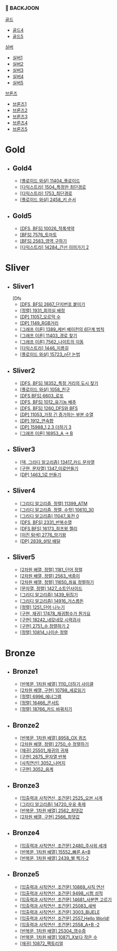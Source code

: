 ### 📌 BACKJOON

[골드](#gold)
- [골드4](#gold4)
- [골드5](#gold5)

[실버](#sliver)
- [실버1](#sliver1)
- [실버2](#sliver2)
- [실버3](#sliver3)
- [실버4](#sliver4)
- [실버5](#sliver5)

[브론즈](#bronze)
- [브론즈1](#bronze1)
- [브론즈2](#bronze2)
- [브론즈3](#bronze3)
- [브론즈4](#bronze4)
- [브론즈5](#bronze5)

# Gold 
* ## Gold4
    * [[플로이드 와샬] 11404_플로이드](https://github.com/Mins00oo/PythonStudy_CT/blob/main/BACKJOON/Python/G4/%ED%94%8C%EB%A1%9C%EC%9D%B4%EB%93%9C.py)
    * [[다익스트라] 1504_특정한 최단경로](https://github.com/Mins00oo/PythonStudy_CT/blob/main/BACKJOON/Python/G4/G4_1504_%ED%8A%B9%EC%A0%95%ED%95%9C%20%EC%B5%9C%EB%8B%A8%20%EA%B2%BD%EB%A1%9C.py)
    * [[다익스트라] 1753_최단경로](https://github.com/Mins00oo/PythonStudy_CT/blob/main/BACKJOON/Python/G4/G4_1753_%EC%B5%9C%EB%8B%A8%EA%B2%BD%EB%A1%9C.py)
    * [[플로이드 와샬] 2458_키 순서](https://github.com/Mins00oo/PythonStudy_CT/blob/main/BACKJOON/Python/G4/G4_2458_%ED%82%A4%20%EC%88%9C%EC%84%9C.py)
* ## Gold5
    * [[DFS, BFS] 10026_적록색약](https://github.com/Mins00oo/PythonStudy_CT/blob/main/BACKJOON/Python/G5/G5_10026_%EC%A0%81%EB%A1%9D%EC%83%89%EC%95%BD.py)
    * [[BFS] 7576_토마토](https://github.com/Mins00oo/PythonStudy_CT/blob/main/BACKJOON/Python/G5/G5_7576_%ED%86%A0%EB%A7%88%ED%86%A0.py)
    * [[BFS] 2583_영역 구하기](https://github.com/Mins00oo/PythonStudy_CT/blob/main/BACKJOON/Python/S1/S1_2583_%EC%98%81%EC%97%AD%20%EA%B5%AC%ED%95%98%EA%B8%B0.py)
    * [[다익스트라] 14284_간선 이어가기 2](https://github.com/Mins00oo/PythonStudy_CT/blob/main/BACKJOON/Python/G5/G5_14284_%EA%B0%84%EC%84%A0%20%EC%9D%B4%EC%96%B4%EA%B0%80%EA%B8%B0%202.py)

# Sliver
 * ## Sliver1
    [Dfs
   * [[DFS, BFS] 2667_단지번호 붙이기](https://github.com/Mins00oo/PythonStudy_CT/blob/main/BACKJOON/Python/S1/S1_2667_%EB%8B%A8%EC%A7%80%EB%B2%88%ED%98%B8%20%EB%B6%99%EC%9D%B4%EA%B8%B0.py)
   * [[정렬] 1931_회의실 배정](https://github.com/Mins00oo/PythonStudy_CT/blob/main/BACKJOON/Python/S1/S1_1931_%ED%9A%8C%EC%9D%98%EC%8B%A4%20%EB%B0%B0%EC%A0%95.py)
   * [[DP] 11057_오르막 수](https://github.com/Mins00oo/PythonStudy_CT/blob/main/BACKJOON/Python/S1/S1_11057_%EC%98%A4%EB%A5%B4%EB%A7%89%20%EC%88%98.py)
   * [[DP] 1149_RGB거리](https://github.com/Mins00oo/PythonStudy_CT/blob/main/BACKJOON/Python/S1/S1_1149_RGB%20%EA%B1%B0%EB%A6%AC.py)
   * [[그래프 이론] 1389_케빈 베이컨의 6단계 법칙](https://github.com/Mins00oo/PythonStudy_CT/blob/main/BACKJOON/Python/S1/S1_1389_%EC%BC%80%EB%B9%88%20%EB%B2%A0%EC%9D%B4%EC%BB%A8%206%EB%8B%A8%EA%B3%84%20%EB%B2%95%EC%B9%99.py)
   * [[그래프 이론] 11403_경로 찾기](https://github.com/Mins00oo/PythonStudy_CT/blob/main/BACKJOON/Python/S1/S1_11403_%EA%B2%BD%EB%A1%9C%20%EC%B0%BE%EA%B8%B0.py)
   * [[그래프 이론] 7562_나이트의 이동](https://github.com/Mins00oo/PythonStudy_CT/blob/main/BACKJOON/Python/S1/S1_7562_%EB%82%98%EC%9D%B4%ED%8A%B8%EC%9D%98%20%EC%9D%B4%EB%8F%99.py)
   * [[다익스트라] 1446_지름길](https://github.com/Mins00oo/PythonStudy_CT/blob/main/BACKJOON/Python/S1/S1_1446_%EC%A7%80%EB%A6%84%EA%B8%B8.py)
   * [[플로이드 와샬] 15723_n단 논법](https://github.com/Mins00oo/PythonStudy_CT/blob/main/BACKJOON/Python/S1/n%EB%8B%A8%20%EB%85%BC%EB%B2%95.py)
 * ## Sliver2
   * [[DFS, BFS] 18352_특정 거리의 도시 찾기](https://github.com/Mins00oo/PythonStudy_CT/blob/main/BACKJOON/Python/S2/S2_18352_%ED%8A%B9%EC%A0%95%20%EA%B1%B0%EB%A6%AC%EC%9D%98%20%EB%8F%84%EC%8B%9C%EC%B0%BE%EA%B8%B0.py)
   * [[플로이드 와샬] 1058_친구](https://github.com/Mins00oo/PythonStudy_CT/blob/main/BACKJOON/Python/S2/S2_1058_%EC%B9%9C%EA%B5%AC.py)
   * [[DFS,BFS] 6603_로또](https://github.com/Mins00oo/PythonStudy_CT/blob/main/BACKJOON/Python/S2/S2_6603_%EB%A1%9C%EB%98%90.py)
   * [[DFS, BFS] 1012_유기농 배추](https://github.com/Mins00oo/PythonStudy_CT/blob/main/BACKJOON/Python/S2/S2_1012_%EC%9C%A0%EA%B8%B0%EB%86%8D%20%EB%B0%B0%EC%B6%94.py)
   * [[DFS, BFS] 1260_DFS와 BFS](https://github.com/Mins00oo/PythonStudy_CT/blob/main/BACKJOON/Python/S2/S2_1260_DFS%EC%99%80%20BFS.py)
   * [[DP] 11053_가장 긴 증가하는 부분 수열](https://github.com/Mins00oo/PythonStudy_CT/blob/main/BACKJOON/Python/S2/S2_11053_%EA%B0%80%EC%9E%A5%20%EA%B8%B4%20%EC%A6%9D%EA%B0%80%ED%95%98%EB%8A%94%20%EB%B6%80%EB%B6%84%20%EC%88%98%EC%97%B4.py)
   * [[DP] 1912_연속합](https://github.com/Mins00oo/PythonStudy_CT/blob/main/BACKJOON/Python/S2/S2_1912_%EC%97%B0%EC%86%8D%ED%95%A9.py)
   * [[DP] 15988_1,2,3 더하기 3](https://github.com/Mins00oo/PythonStudy_CT/blob/main/BACKJOON/Python/S2/S2_15988_1%2C2%2C3%20%EB%8D%94%ED%95%98%EA%B8%B0%203.py)
   * [[그래프 이론] 16953_A -> B](https://github.com/Mins00oo/PythonStudy_CT/blob/main/BACKJOON/Python/S2/S2_16953_A-B.py)
 * ## Sliver3
   * [[덱, 그리디 알고리즘] 13417_카드 문자열](https://github.com/Mins00oo/PythonStudy_CT/blob/main/BACKJOON/Python/S3/S3_13417_%EC%B9%B4%EB%93%9C%20%EB%AC%B8%EC%9E%90%EC%97%B4.py)
   * [[구현, 문자열] 1347_미로만들기](https://github.com/Mins00oo/PythonStudy_CT/blob/main/BACKJOON/Python/S3/S3_1347_%EB%AF%B8%EB%A1%9C%20%EB%A7%8C%EB%93%A4%EA%B8%B0.py)
   * [[DP] 1463_1로 만들기](https://github.com/Mins00oo/PythonStudy_CT/blob/main/BACKJOON/Python/S3/S3_1463_1%EB%A1%9C%20%EB%A7%8C%EB%93%A4%EA%B8%B0.py)
 * ## Sliver4
   * [[그리디 알고리즘, 정렬] 11399_ATM](https://github.com/Mins00oo/PythonStudy_CT/blob/main/BACKJOON/Python/S4/S4_11399_ATM.py)
   * [[그리디 알고리즘, 정렬, 수학] 10610_30](https://github.com/Mins00oo/PythonStudy_CT/blob/main/BACKJOON/Python/S4/S4_10610_30.py)
   * [[그리디 알고리즘] 11047_동전 0](https://github.com/Mins00oo/PythonStudy_CT/blob/main/BACKJOON/Python/S4/S4_11047_%EB%8F%99%EC%A0%84%200.py)
   * [[DFS, BFS] 2331_반복수열](https://github.com/Mins00oo/PythonStudy_CT/blob/main/BACKJOON/Python/S4/S4_2331_%EB%B0%98%EB%B3%B5%EC%88%98%EC%97%B4.py)
   * [[DFS,BFS] 16173_점프왕 젤리](https://github.com/Mins00oo/PythonStudy_CT/blob/main/BACKJOON/Python/S4/S4_16173_%EC%A0%90%ED%94%84%EC%99%95%20%EC%A0%A4%EB%A6%AC.py)
   * [[이진 탐색] 2776_암기왕](https://github.com/Mins00oo/PythonStudy_CT/blob/main/BACKJOON/Python/S4/S4_2776_%EC%95%94%EA%B8%B0%EC%99%95.py)
   * [[DP] 2839_설탕 배달](https://github.com/Mins00oo/PythonStudy_CT/blob/main/BACKJOON/Python/S4/S4_2839_%EC%84%A4%ED%83%95%20%EB%B0%B0%EB%8B%AC.py)
 * ## Sliver5
   * [[2차원 배열, 정렬] 1181_단어 정렬](https://github.com/Mins00oo/PythonStudy_CT/blob/main/BACKJOON/Python/S5/S5_1181_%EB%8B%A8%EC%96%B4%20%EC%A0%95%EB%A0%AC.py)
   * [[2차원 배열, 정렬] 2563_색종이](https://github.com/Mins00oo/PythonStudy_CT/blob/main/BACKJOON/Python/S5/S5_2563_%EC%83%89%EC%A2%85%EC%9D%B4.py)
   * [[2차원 배열, 정렬] 11650_좌표 정렬하기](https://github.com/Mins00oo/PythonStudy_CT/blob/main/BACKJOON/Python/S5/S5_11650_%EC%A2%8C%ED%91%9C%20%EC%A0%95%EB%A0%AC%ED%95%98%EA%B8%B0.py)
   * [[문자열, 정렬] 1427_소트인사이드](https://github.com/Mins00oo/PythonStudy_CT/blob/main/BACKJOON/Python/S5/S5_1427_%EC%86%8C%ED%8A%B8%EC%9D%B8%EC%82%AC%EC%9D%B4%EB%93%9C.py)
   * [[그리디 알고리즘] 1439_뒤집기](https://github.com/Mins00oo/PythonStudy_CT/blob/main/BACKJOON/Python/S5/S5_1439_%EB%92%A4%EC%A7%91%EA%B8%B0.py)
   * [[그리디 알고리즘] 14916_거스름돈](https://github.com/Mins00oo/PythonStudy_CT/blob/main/BACKJOON/Python/S5/S5_14916_%EA%B1%B0%EC%8A%A4%EB%A6%84%EB%8F%88.py)
   * [[정렬] 1251_단어 나누기](https://github.com/Mins00oo/PythonStudy_CT/blob/main/BACKJOON/Python/S5/S5_1251_%EB%8B%A8%EC%96%B4%20%EB%82%98%EB%88%84%EA%B8%B0.py)
   * [[구현, 재귀] 17478_재귀함수가 뭔가요](https://github.com/Mins00oo/PythonStudy_CT/blob/main/BACKJOON/Python/S5/S5_17478_%EC%9E%AC%EA%B7%80%ED%95%A8%EC%88%98%EA%B0%80%20%EB%AD%94%EA%B0%80%EC%9A%94.py)
   * [[구현] 18242_네모네모 시력검사](https://github.com/Mins00oo/PythonStudy_CT/blob/main/BACKJOON/Python/S5/S5_18242_%EB%84%A4%EB%AA%A8%EB%84%A4%EB%AA%A8%20%EC%8B%9C%EB%A0%A5%EA%B2%80%EC%82%AC.py)
   * [[구현] 2751_수 정렬하기 2](https://github.com/Mins00oo/PythonStudy_CT/blob/main/BACKJOON/Python/S5/S5_2751_%EC%88%98%20%EC%A0%95%EB%A0%AC%ED%95%98%EA%B8%B0%202.py)
   * [[정렬] 10814_나이순 정렬](https://github.com/Mins00oo/PythonStudy_CT/blob/main/BACKJOON/Python/S5/S5_10814_%EB%82%98%EC%9D%B4%EC%88%9C%20%EC%A0%95%EB%A0%AC.py)

# Bronze
 * ## Bronze1
   * [[반복문, 1차원 배열] 1110_더하기 사이클](https://github.com/Mins00oo/PythonStudy_CT/blob/main/BACKJOON/Python/B1/B1_1110_%EB%8D%94%ED%95%98%EA%B8%B0%20%EC%82%AC%EC%9D%B4%ED%81%B4.py)
   * [[2차원 배열, 구현] 10798_세로읽기](https://github.com/Mins00oo/PythonStudy_CT/blob/main/BACKJOON/Python/B1/B1_10798_%EC%84%B8%EB%A1%9C%EC%9D%BD%EA%B8%B0.py)
   * [[정렬] 6996_에너그램](https://github.com/Mins00oo/PythonStudy_CT/blob/main/BACKJOON/Python/B1/B1_6996_%EC%97%90%EB%84%88%EA%B7%B8%EB%9E%A8.py)
   * [[정렬] 16466_콘서트](https://github.com/Mins00oo/PythonStudy_CT/blob/main/BACKJOON/Python/B1/B1_16466_%EC%BD%98%EC%84%9C%ED%8A%B8.py)
   * [[정렬] 18766_카드 바꿔치기](https://github.com/Mins00oo/PythonStudy_CT/blob/main/BACKJOON/Python/B1/B1_18766_%EC%B9%B4%EB%93%9C%20%EB%B0%94%EA%BF%94%EC%B9%98%EA%B8%B0.py)
 * ## Bronze2
   * [[반복문, 1차원 배열] 8958_OX 퀴즈](https://github.com/Mins00oo/PythonStudy_CT/blob/main/BACKJOON/Python/B2/B2_8958_OX%ED%80%B4%EC%A6%88.py)
   * [[2차원 배열, 정렬] 2750_수 정렬하기](https://github.com/Mins00oo/PythonStudy_CT/blob/main/BACKJOON/Python/B2/B2_2750_%EC%88%98%20%EC%A0%95%EB%A0%AC%ED%95%98%EA%B8%B0.py)
   * [[재귀] 25501_재귀의 귀재](https://github.com/Mins00oo/PythonStudy_CT/blob/main/BACKJOON/Python/B2/B2_25501_%EC%9E%AC%EA%B7%80%EC%9D%98%20%EA%B7%80%EC%9E%AC.py)
   * [[구현] 2675_문자열 반복](https://github.com/Mins00oo/PythonStudy_CT/blob/main/BACKJOON/Python/B2/B2_2675_%EB%AC%B8%EC%9E%90%EC%97%B4%20%EB%B0%98%EB%B3%B5.py)
   * [[사칙연산] 3052_나머지](https://github.com/Mins00oo/PythonStudy_CT/blob/main/BACKJOON/Python/B2/B2_3052_%EB%82%98%EB%A8%B8%EC%A7%80.py)
   * [[구현] 3052_음계](https://github.com/Mins00oo/PythonStudy_CT/blob/main/BACKJOON/Python/B2/B2_2920_%EC%9D%8C%EA%B3%84.py)
 * ## Bronze3
   * [[입출력과 사칙연산, 조건문] 2525_오븐 시계](https://github.com/Mins00oo/PythonStudy_CT/blob/main/BACKJOON/Python/B3/B3_2525_%EC%98%A4%EB%B8%90%EC%8B%9C%EA%B3%84.py)
   * [[그리디 알고리즘] 14720_우유 축제](https://github.com/Mins00oo/PythonStudy_CT/blob/main/BACKJOON/Python/B3/B3_14720_%EC%9A%B0%EC%9C%A0%20%EC%B6%95%EC%A0%9C.py)
   * [[반복문, 1차원 배열] 2562_최댓값](https://github.com/Mins00oo/PythonStudy_CT/blob/main/BACKJOON/Python/B3/B3_2562_%EC%B5%9C%EB%8C%93%EA%B0%92.py)
   * [[2차원 배열, 구현] 2566_최댓값](https://github.com/Mins00oo/PythonStudy_CT/blob/main/BACKJOON/Python/B3/B3_2566_%EC%B5%9C%EB%8C%93%EA%B0%92.py)
 * ## Bronze4
   * [[입출력과 사칙연산, 조건문] 2480_주사위 세개](https://github.com/Mins00oo/PythonStudy_CT/blob/main/BACKJOON/Python/B4/B4_2480_%EC%A3%BC%EC%82%AC%EC%9C%84%20%EC%84%B8%EA%B0%9C.py)
   * [[반복문, 1차원 배열] 15552_빠른 A+B](https://github.com/Mins00oo/PythonStudy_CT/blob/main/BACKJOON/Python/B4/B4_15552_%EB%B9%A0%EB%A5%B8%20A%2BB.py)
   * [[반복문, 1차원 배열] 2439_별 찍기-2](https://github.com/Mins00oo/PythonStudy_CT/blob/main/BACKJOON/Python/B4/B4_2439_%EB%B3%84%20%EC%B0%8D%EA%B8%B0-2.py)
* ## Bronze5
  * [[입출력과 사칙연산, 조건문] 10869_사칙 연산](https://github.com/Mins00oo/PythonStudy_CT/blob/main/BACKJOON/Python/B5/B5_10869_%EC%82%AC%EC%B9%99%EC%97%B0%EC%82%B0.py)
  * [[입출력과 사칙연산, 조건문] 9498_시험 성적](https://github.com/Mins00oo/PythonStudy_CT/blob/main/BACKJOON/Python/B5/B5_9498_%EC%8B%9C%ED%97%98%20%EC%84%B1%EC%A0%81.py)
  * [[입출력과 사칙연산, 조건문] 14681_사분면 고르기](https://github.com/Mins00oo/PythonStudy_CT/blob/main/BACKJOON/Python/B5/B5_14681_%EC%82%AC%EB%B6%84%EB%A9%B4%20%EA%B3%A0%EB%A5%B4%EA%B8%B0.py)
  * [[입출력과 사칙연산, 조건문] 25083_새싹](https://github.com/Mins00oo/PythonStudy_CT/blob/main/BACKJOON/Python/B5/B5_25083_%EC%83%88%EC%8B%B9.py)
  * [[입출력과 사칙연산, 조건문] 3003_BIJELE](https://github.com/Mins00oo/PythonStudy_CT/blob/main/BACKJOON/Python/B5/B5_3003_BIJELE.py)
  * [[입출력과 사칙연산, 조건문] 2557_Hello World!](https://github.com/Mins00oo/PythonStudy_CT/blob/main/BACKJOON/Python/B5/B5_2557_Hello%20World.py)
  * [[입출력과 사칙연산, 조건문] 2558_A+B -2](https://github.com/Mins00oo/PythonStudy_CT/blob/main/BACKJOON/Python/B5/B5_2558_A%2BB%20-2.py)
  * [[반복문, 1차원 배열] 25304_영수증](https://github.com/Mins00oo/PythonStudy_CT/blob/main/BACKJOON/Python/B5/B5_25304_%EC%98%81%EC%88%98%EC%A6%9D.py)
  * [[반복문, 1차원 배열] 10871_X보다 작은 수](https://github.com/Mins00oo/PythonStudy_CT/blob/main/BACKJOON/Python/B5/B5_10871_X%EB%B3%B4%EB%8B%A4%20%EC%9E%91%EC%9D%80%20%EC%88%98.py)
  * [[재귀] 10872_팩토리얼](https://github.com/Mins00oo/PythonStudy_CT/blob/main/BACKJOON/Python/B5/B5_10872_%ED%8C%A9%ED%86%A0%EB%A6%AC%EC%96%BC.py)
